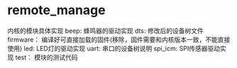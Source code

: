 # remote_manage

内核的模块具体实现
beep:       蜂鸣器的驱动实现
dts:        修改后的设备树文件
firmware：  编译好可直接加载的固件(移除，固件需要和内核版本一致，不能直接使用)
led:        LED灯的驱动实现
uart:       串口的设备树说明
spi_icm:    SPI传感器驱动实现
test：      模块的测试代码